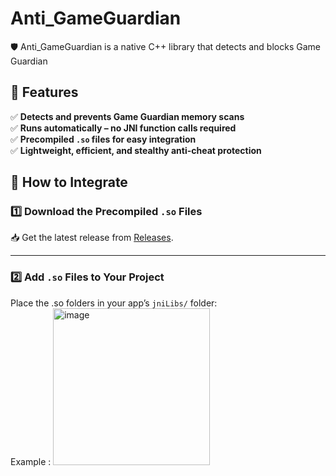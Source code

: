 # Anti_GameGuardian
🛡️ Anti_GameGuardian is a native C++ library that detects and blocks Game Guardian


## 🚀 Features  
✅ **Detects and prevents Game Guardian memory scans**  
✅ **Runs automatically – no JNI function calls required**  
✅ **Precompiled `.so` files for easy integration**  
✅ **Lightweight, efficient, and stealthy anti-cheat protection**  

## 🔧 How to Integrate  

### 1️⃣ **Download the Precompiled `.so` Files**  
📥 Get the latest release from [Releases](https://github.com/YOUR-USERNAME/Anti_GameGuardian/releases).  

---

### 2️⃣ **Add `.so` Files to Your Project**  
Place the .so folders in  your app’s `jniLibs/` folder:  
Example : 
<img width="251" alt="image" src="https://github.com/user-attachments/assets/ebf83581-0105-4b1f-b781-611d2375a415" />
